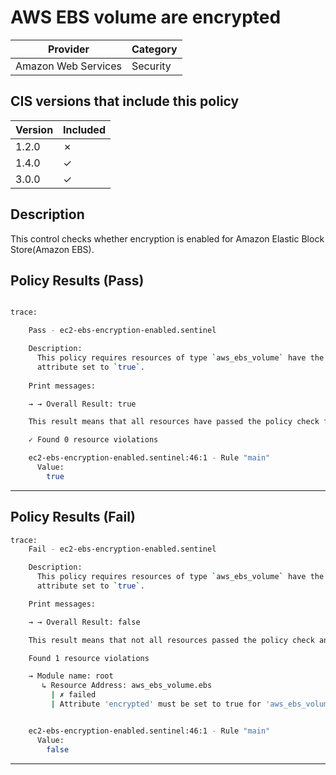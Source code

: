 # AWS EBS volume are encrypted

| Provider            | Category     |
|---------------------|--------------|
| Amazon Web Services | Security     |

## CIS versions that include this policy

| Version | Included |
|---------|----------|
| 1.2.0   | &cross;  |
| 1.4.0   | &check;  |
| 3.0.0   | &check;  |

## Description

This control checks whether encryption is enabled for Amazon Elastic Block Store(Amazon EBS).

## Policy Results (Pass)
```bash

trace:

    Pass - ec2-ebs-encryption-enabled.sentinel

    Description:
      This policy requires resources of type `aws_ebs_volume` have the `encrypted`
      attribute set to `true`.    
      
    Print messages:

    → → Overall Result: true

    This result means that all resources have passed the policy check for the policy ec2-ebs-encryption-enabled.

    ✓ Found 0 resource violations

    ec2-ebs-encryption-enabled.sentinel:46:1 - Rule "main"
      Value:
        true

```

---

## Policy Results (Fail)
```bash
trace:
    Fail - ec2-ebs-encryption-enabled.sentinel

    Description:
      This policy requires resources of type `aws_ebs_volume` have the `encrypted`
      attribute set to `true`.

    Print messages:

    → → Overall Result: false

    This result means that not all resources passed the policy check and the protected behavior is not allowed for the policy ec2-ebs-encryption-enabled.

    Found 1 resource violations

    → Module name: root
       ↳ Resource Address: aws_ebs_volume.ebs
         | ✗ failed
         | Attribute 'encrypted' must be set to true for 'aws_ebs_volume' resources. Refer to https://docs.aws.amazon.com/securityhub/latest/userguide/ec2-controls.html#ec2-7 for more details.


    ec2-ebs-encryption-enabled.sentinel:46:1 - Rule "main"
      Value:
        false

```

---